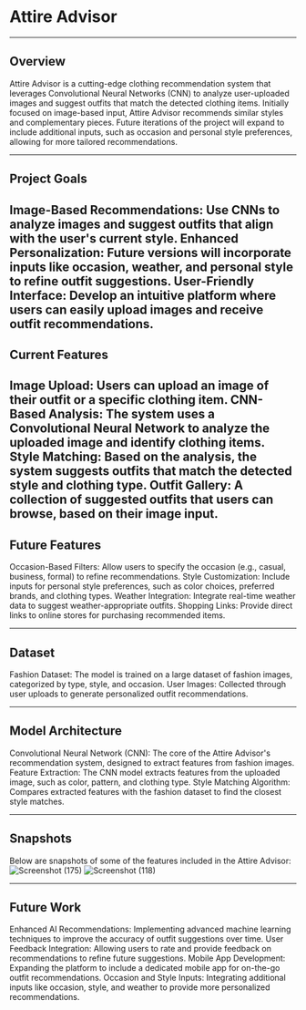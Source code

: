 # **Attire Advisor**
---
## **Overview**
Attire Advisor is a cutting-edge clothing recommendation system that leverages Convolutional Neural Networks (CNN) to analyze user-uploaded images and suggest outfits that match the detected clothing items. Initially focused on image-based input, Attire Advisor recommends similar styles and complementary pieces. Future iterations of the project will expand to include additional inputs, such as occasion and personal style preferences, allowing for more tailored recommendations.

---

## **Project Goals**
Image-Based Recommendations: Use CNNs to analyze images and suggest outfits that align with the user's current style.
Enhanced Personalization: Future versions will incorporate inputs like occasion, weather, and personal style to refine outfit suggestions.
User-Friendly Interface: Develop an intuitive platform where users can easily upload images and receive outfit recommendations.
---
## **Current Features**
Image Upload: Users can upload an image of their outfit or a specific clothing item.
CNN-Based Analysis: The system uses a Convolutional Neural Network to analyze the uploaded image and identify clothing items.
Style Matching: Based on the analysis, the system suggests outfits that match the detected style and clothing type.
Outfit Gallery: A collection of suggested outfits that users can browse, based on their image input.
---
## **Future Features**
Occasion-Based Filters: Allow users to specify the occasion (e.g., casual, business, formal) to refine recommendations.
Style Customization: Include inputs for personal style preferences, such as color choices, preferred brands, and clothing types.
Weather Integration: Integrate real-time weather data to suggest weather-appropriate outfits.
Shopping Links: Provide direct links to online stores for purchasing recommended items.

---
## **Dataset**
Fashion Dataset: The model is trained on a large dataset of fashion images, categorized by type, style, and occasion.
User Images: Collected through user uploads to generate personalized outfit recommendations.


---
## **Model Architecture**
Convolutional Neural Network (CNN): The core of the Attire Advisor's recommendation system, designed to extract features from fashion images.
Feature Extraction: The CNN model extracts features from the uploaded image, such as color, pattern, and clothing type.
Style Matching Algorithm: Compares extracted features with the fashion dataset to find the closest style matches.

---

## **Snapshots**
Below are snapshots of some of the features included in the Attire Advisor:
![Screenshot (175)](https://github.com/user-attachments/assets/f353bb6e-9578-4315-a5bb-f48465256548)
![Screenshot (118)](https://github.com/user-attachments/assets/a6305b2d-1807-4997-a575-51942e2b962d)

---

## **Future Work**
Enhanced AI Recommendations: Implementing advanced machine learning techniques to improve the accuracy of outfit suggestions over time.
User Feedback Integration: Allowing users to rate and provide feedback on recommendations to refine future suggestions.
Mobile App Development: Expanding the platform to include a dedicated mobile app for on-the-go outfit recommendations.
Occasion and Style Inputs: Integrating additional inputs like occasion, style, and weather to provide more personalized recommendations.
